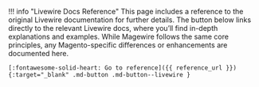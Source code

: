 [//]: # (params: reference_url)

!!! info "Livewire Docs Reference"
    This page includes a reference to the original Livewire documentation for further details. The button below links directly to the relevant Livewire docs, where you’ll find in-depth explanations and examples. While Magewire follows the same core principles, any Magento-specific differences or enhancements are documented here.

    [:fontawesome-solid-heart: Go to reference]({{ reference_url }}){:target="_blank" .md-button .md-button--livewire }
